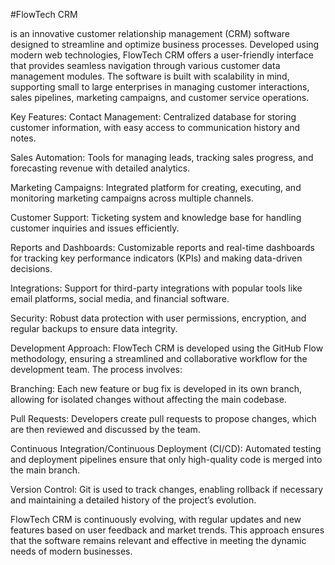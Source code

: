#FlowTech CRM 

is an innovative customer relationship management (CRM) software designed to streamline and optimize business processes. Developed using modern web technologies, FlowTech CRM offers a user-friendly interface that provides seamless navigation through various customer data management modules. The software is built with scalability in mind, supporting small to large enterprises in managing customer interactions, sales pipelines, marketing campaigns, and customer service operations.

Key Features:
Contact Management: Centralized database for storing customer information, with easy access to communication history and notes.

Sales Automation: Tools for managing leads, tracking sales progress, and forecasting revenue with detailed analytics.

Marketing Campaigns: Integrated platform for creating, executing, and monitoring marketing campaigns across multiple channels.

Customer Support: Ticketing system and knowledge base for handling customer inquiries and issues efficiently.

Reports and Dashboards: Customizable reports and real-time dashboards for tracking key performance indicators (KPIs) and making data-driven decisions.

Integrations: Support for third-party integrations with popular tools like email platforms, social media, and financial software.

Security: Robust data protection with user permissions, encryption, and regular backups to ensure data integrity.

Development Approach:
FlowTech CRM is developed using the GitHub Flow methodology, ensuring a streamlined and collaborative workflow for the development team. The process involves:

Branching: Each new feature or bug fix is developed in its own branch, allowing for isolated changes without affecting the main codebase.

Pull Requests: Developers create pull requests to propose changes, which are then reviewed and discussed by the team.

Continuous Integration/Continuous Deployment (CI/CD): Automated testing and deployment pipelines ensure that only high-quality code is merged into the main branch.

Version Control: Git is used to track changes, enabling rollback if necessary and maintaining a detailed history of the project’s evolution.

FlowTech CRM is continuously evolving, with regular updates and new features based on user feedback and market trends. This approach ensures that the software remains relevant and effective in meeting the dynamic needs of modern businesses.
